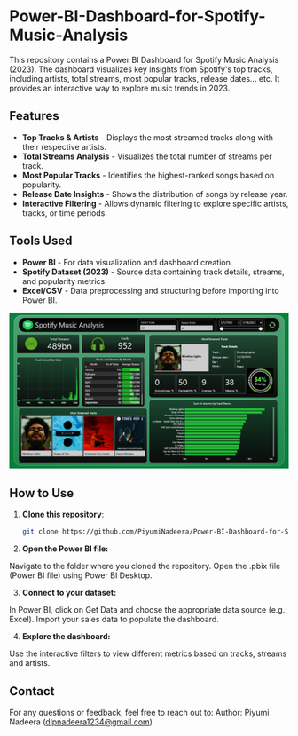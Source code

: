 # Power-BI-Dashboard-for-Spotify-Music-Analysis
This repository contains a Power BI Dashboard for Spotify Music Analysis (2023). The dashboard visualizes key insights from Spotify's top tracks, including artists, total streams, most popular tracks, release dates... etc. It provides an interactive way to explore music trends in 2023.

## Features

- **Top Tracks & Artists** - Displays the most streamed tracks along with their respective artists.
- **Total Streams Analysis** - Visualizes the total number of streams per track.
- **Most Popular Tracks** - Identifies the highest-ranked songs based on popularity.
- **Release Date Insights** - Shows the distribution of songs by release year.
- **Interactive Filtering** - Allows dynamic filtering to explore specific artists, tracks, or time periods.

## Tools Used

- **Power BI** - For data visualization and dashboard creation.
- **Spotify Dataset (2023)** - Source data containing track details, streams, and popularity metrics.
- **Excel/CSV** - Data preprocessing and structuring before importing into Power BI.

![Spotify Analysis Dashboard](Assests/spotifyDashboard.png)

## How to Use

1. **Clone this repository**:
   ```bash
   git clone https://github.com/PiyumiNadeera/Power-BI-Dashboard-for-Spotify-Music-Analysis.git

2. **Open the Power BI file:**
   
Navigate to the folder where you cloned the repository.
Open the .pbix file (Power BI file) using Power BI Desktop.

3. **Connect to your dataset:**
   
In Power BI, click on Get Data and choose the appropriate data source (e.g.: Excel).
Import your sales data to populate the dashboard.

4. **Explore the dashboard:**

Use the interactive filters to view different metrics based on tracks, streams and artists.

## Contact
For any questions or feedback, feel free to reach out to:
Author: Piyumi Nadeera (dlpnadeera1234@gmail.com)
